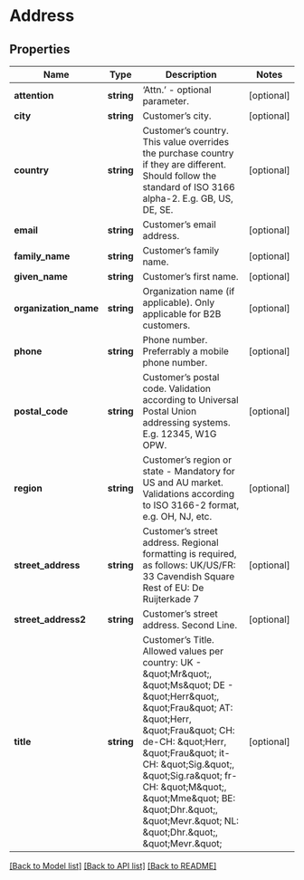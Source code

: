 # Address

## Properties
Name | Type | Description | Notes
------------ | ------------- | ------------- | -------------
**attention** | **string** | ‘Attn.’ - optional parameter. | [optional] 
**city** | **string** | Customer’s city. | [optional] 
**country** | **string** | Customer’s country. This value overrides the purchase country if they are different. Should follow the standard of ISO 3166 alpha-2. E.g. GB, US, DE, SE. | [optional] 
**email** | **string** | Customer’s email address. | [optional] 
**family_name** | **string** | Customer’s family name. | [optional] 
**given_name** | **string** | Customer’s first name. | [optional] 
**organization_name** | **string** | Organization name (if applicable). Only applicable for B2B customers. | [optional] 
**phone** | **string** | Phone number. Preferrably a mobile phone number. | [optional] 
**postal_code** | **string** | Customer’s postal code. Validation according to Universal Postal Union addressing systems. E.g. 12345, W1G OPW. | [optional] 
**region** | **string** | Customer’s region or state - Mandatory for US and AU market. Validations according to ISO 3166-2 format, e.g. OH, NJ, etc. | [optional] 
**street_address** | **string** | Customer’s street address. Regional formatting is required, as follows: UK/US/FR: 33 Cavendish Square Rest of EU: De Ruijterkade 7 | [optional] 
**street_address2** | **string** | Customer’s street address. Second Line. | [optional] 
**title** | **string** | Customer’s Title. Allowed values per country: UK - \&quot;Mr\&quot;, \&quot;Ms\&quot; DE - \&quot;Herr\&quot;, \&quot;Frau\&quot; AT: \&quot;Herr, \&quot;Frau\&quot; CH: de-CH: \&quot;Herr, \&quot;Frau\&quot; it-CH: \&quot;Sig.\&quot;, \&quot;Sig.ra\&quot; fr-CH: \&quot;M\&quot;, \&quot;Mme\&quot;  BE: \&quot;Dhr.\&quot;, \&quot;Mevr.\&quot; NL: \&quot;Dhr.\&quot;, \&quot;Mevr.\&quot; | [optional] 

[[Back to Model list]](../README.md#documentation-for-models) [[Back to API list]](../README.md#documentation-for-api-endpoints) [[Back to README]](../README.md)


